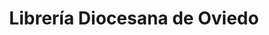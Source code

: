 ---
title: "Librería Diocesana de Oviedo"
url: /oviedo/libreria-diocesana-de-oviedo/
shop: libros
---